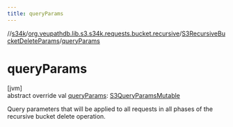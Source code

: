 ```yaml
---
title: queryParams
---
```

//[s34k](../../../index.html)/[org.veupathdb.lib.s3.s34k.requests.bucket.recursive](../index.html)/[S3RecursiveBucketDeleteParams](index.html)/[queryParams](query-params.html)



# queryParams



[jvm]\
abstract override val [queryParams](query-params.html): [S3QueryParamsMutable](../../org.veupathdb.lib.s3.s34k.fields.query_params/-s3-query-params-mutable/index.html)



Query parameters that will be applied to all requests in all phases of the recursive bucket delete operation.




